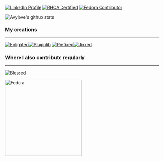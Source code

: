 [![LinkedIn Profile](https://img.shields.io/badge/-LinkedIn-2867B2?logo=linkedin)](https://www.linkedin.com/in/avram-lubkin/)
[![RHCA Certified](https://img.shields.io/badge/Red%20Hat%20Certified-Architect-BE0000?logo=red%20hat&logoColor=BE0000)](https://rhtapps.redhat.com/verify/?certId=110-004-074)
[![Fedora Contributor](https://img.shields.io/badge/Fedora-Contributor-3c6eb4?logo=fedora)](https://src.fedoraproject.org/user/aviso/projects)

![Avylove's github stats](https://github-readme-stats.vercel.app/api?username=avylove&show_icons=true&hide_border=true&include_all_commits=true&hide=stars)

### My creations
---
[![Enlighten](https://github-readme-stats.vercel.app/api/pin/?username=Rockhopper-Technologies&repo=Enlighten)](https://github.com/Rockhopper-Technologies/enlighten)[![Pluginlib](https://github-readme-stats.vercel.app/api/pin/?username=Rockhopper-Technologies&repo=Pluginlib)](https://github.com/Rockhopper-Technologies/pluginlib)
[![Prefixed](https://github-readme-stats.vercel.app/api/pin/?username=Rockhopper-Technologies&repo=Prefixed)](https://github.com/Rockhopper-Technologies/prefixed)[![Jinxed](https://github-readme-stats.vercel.app/api/pin/?username=Rockhopper-Technologies&repo=Jinxed)](https://github.com/Rockhopper-Technologies/jinxed)

### Where I also contribute regularly
---
[![Blessed](https://github-readme-stats.vercel.app/api/pin/?username=jquast&repo=Blessed)](https://github.com/jquast/blessed)

<a href="https://src.fedoraproject.org/user/aviso"><img src="https://fedoraproject.org/w/uploads/2/2d/Logo_fedoralogo.png" alt="Fedora" width="250"/></a>


<!--
**avylove/avylove** is a ✨ _special_ ✨ repository because its `README.md` (this file) appears on your GitHub profile.

Here are some ideas to get you started:

- 🔭 I’m currently working on ...
- 🌱 I’m currently learning ...
- 👯 I’m looking to collaborate on ...
- 🤔 I’m looking for help with ...
- 💬 Ask me about ...
- 📫 How to reach me: ...
- 😄 Pronouns: ...
- ⚡ Fun fact: ...
-->
